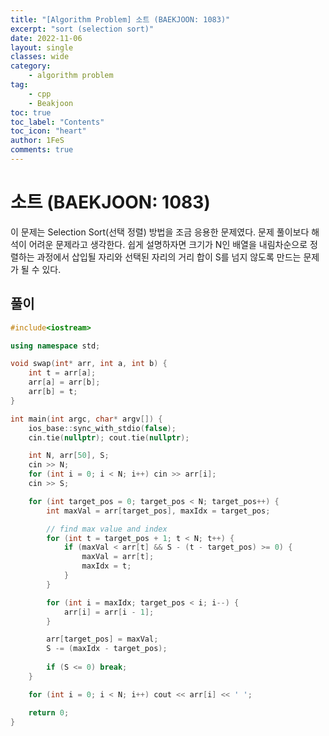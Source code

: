 ```yaml
---
title: "[Algorithm Problem] 소트 (BAEKJOON: 1083)"
excerpt: "sort (selection sort)"
date: 2022-11-06
layout: single
classes: wide
category:
    - algorithm problem
tag:
    - cpp
    - Beakjoon
toc: true
toc_label: "Contents"
toc_icon: "heart"
author: 1FeS
comments: true
---
```


# 소트 (BAEKJOON: 1083)

이 문제는 Selection Sort(선택 정렬) 방법을 조금 응용한 문제였다. 문제 풀이보다 해석이 어려운 문제라고 생각한다. 쉽게 설명하자면 크기가 N인 배열을 내림차순으로 정렬하는 과정에서 삽입될 자리와 선택된 자리의 거리 합이 S를 넘지 않도록 만드는 문제가 될 수 있다.

## 풀이

```cpp
#include<iostream>

using namespace std;

void swap(int* arr, int a, int b) {
	int t = arr[a];
	arr[a] = arr[b];
	arr[b] = t;
}

int main(int argc, char* argv[]) {
	ios_base::sync_with_stdio(false);
	cin.tie(nullptr); cout.tie(nullptr);

	int N, arr[50], S;
	cin >> N;
	for (int i = 0; i < N; i++) cin >> arr[i];
	cin >> S;

	for (int target_pos = 0; target_pos < N; target_pos++) {
		int maxVal = arr[target_pos], maxIdx = target_pos;

		// find max value and index
		for (int t = target_pos + 1; t < N; t++) {
			if (maxVal < arr[t] && S - (t - target_pos) >= 0) {
				maxVal = arr[t];
				maxIdx = t;
			}
		}

		for (int i = maxIdx; target_pos < i; i--) {
			arr[i] = arr[i - 1];
		}

		arr[target_pos] = maxVal;
		S -= (maxIdx - target_pos);
		
		if (S <= 0) break;
	}

	for (int i = 0; i < N; i++) cout << arr[i] << ' ';

	return 0;
}
```